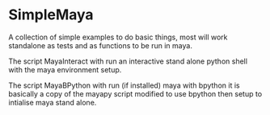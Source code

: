 # SimpleMaya

A collection of simple examples to do basic things, most will work standalone as tests and as functions to be run in maya.

The script MayaInteract with run an interactive stand alone python shell with the maya environment setup.

The script MayaBPython with run (if installed) maya with bpython it is basically a copy of the mayapy script modified to use bpython then setup to intialise maya stand alone.
